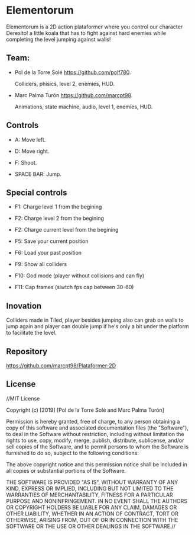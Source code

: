 # Elementorum 
Elementorum is a 2D action plataformer where you control our character Derexito! a little koala that has to fight against hard enemies while completing the level jumping against walls!

## Team:
- Pol de la Torre Solé https://github.com/polf780.

  Colliders, phisics, level 2, enemies, HUD.

- Marc Palma Turón https://github.com/marcpt98.

  Animations, state machine, audio, level 1, enemies, HUD.

## Controls 
- A: Move left.

- D: Move right.

- F: Shoot.

- SPACE BAR: Jump.

## Special controls
- F1: Charge level 1 from the begining

- F2: Charge level 2 from the begining

- F2: Charge current level from the begining

- F5: Save your current position

- F6: Load your past position

- F9: Show all colliders

- F10: God mode (player without collisions and can fly)

- F11: Cap frames (siwtch fps cap between 30-60)

## Inovation
Colliders made in Tiled, player besides jumping also can grab on walls to jump again and player can double jump if he's only a bit under the platform to facilitate the level.

## Repository
https://github.com/marcpt98/Plataformer-2D

## License
//MIT License

Copyright (c) [2019] [Pol de la Torre Solé and Marc Palma Turón]

Permission is hereby granted, free of charge, to any person obtaining a copy of this software and associated documentation files (the "Software"), to deal in the Software without restriction, including without limitation the rights to use, copy, modify, merge, publish, distribute, sublicense, and/or sell copies of the Software, and to permit persons to whom the Software is furnished to do so, subject to the following conditions:

The above copyright notice and this permission notice shall be included in all copies or substantial portions of the Software.

THE SOFTWARE IS PROVIDED "AS IS", WITHOUT WARRANTY OF ANY KIND, EXPRESS OR IMPLIED, INCLUDING BUT NOT LIMITED TO THE WARRANTIES OF MERCHANTABILITY, FITNESS FOR A PARTICULAR PURPOSE AND NONINFRINGEMENT. IN NO EVENT SHALL THE AUTHORS OR COPYRIGHT HOLDERS BE LIABLE FOR ANY CLAIM, DAMAGES OR OTHER LIABILITY, WHETHER IN AN ACTION OF CONTRACT, TORT OR OTHERWISE, ARISING FROM, OUT OF OR IN CONNECTION WITH THE SOFTWARE OR THE USE OR OTHER DEALINGS IN THE SOFTWARE.//
